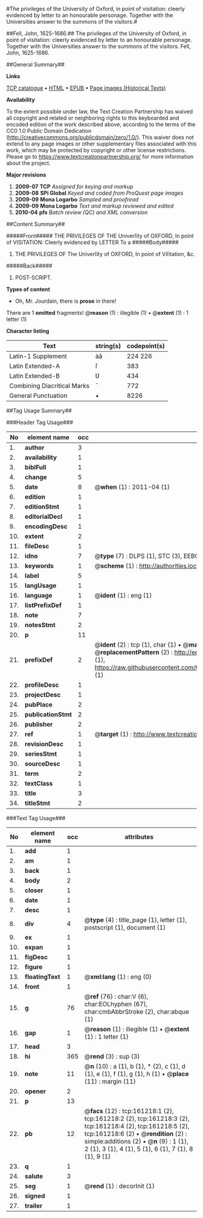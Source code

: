 #The privileges of the University of Oxford, in point of visitation: cleerly evidenced by letter to an honourable personage. Together with the Universities answer to the summons of the visitors.#

##Fell, John, 1625-1686.##
The privileges of the University of Oxford, in point of visitation: cleerly evidenced by letter to an honourable personage. Together with the Universities answer to the summons of the visitors.
Fell, John, 1625-1686.

##General Summary##

**Links**

[TCP catalogue](http://www.ota.ox.ac.uk/tcp/)  • 
[HTML](http://tei.it.ox.ac.uk/tcp/Texts-HTML/free/A85/A85192.html)  • 
[EPUB](http://tei.it.ox.ac.uk/tcp/Texts-EPUB/free/A85/A85192.epub) • 
[Page images (Historical Texts)](https://historicaltexts.jisc.ac.uk/eebo-99872703e)

**Availability**

To the extent possible under law, the Text Creation Partnership has waived all copyright and related or neighboring rights to this keyboarded and encoded edition of the work described above, according to the terms of the CC0 1.0 Public Domain Dedication (http://creativecommons.org/publicdomain/zero/1.0/). This waiver does not extend to any page images or other supplementary files associated with this work, which may be protected by copyright or other license restrictions. Please go to https://www.textcreationpartnership.org/ for more information about the project.

**Major revisions**

1. __2009-07__ __TCP__ *Assigned for keying and markup*
1. __2009-08__ __SPi Global__ *Keyed and coded from ProQuest page images*
1. __2009-09__ __Mona Logarbo__ *Sampled and proofread*
1. __2009-09__ __Mona Logarbo__ *Text and markup reviewed and edited*
1. __2010-04__ __pfs__ *Batch review (QC) and XML conversion*

##Content Summary##

#####Front#####
THE PRIVILEGES OF THE Univerſity of OXFORD, In point of VISITATION: Cleerly evidenced by LETTER To a
#####Body#####

1. THE PRIVILEGES OF The Univerſity of OXFORD, In point of Viſitation, &c.

#####Back#####

1. POST-SCRIPT.

**Types of content**

  * Oh, Mr. Jourdain, there is **prose** in there!

There are 1 **omitted** fragments! 
 @__reason__ (1) : illegible (1)  •  @__extent__ (1) : 1 letter (1)

**Character listing**


|Text|string(s)|codepoint(s)|
|---|---|---|
|Latin-1 Supplement|àâ|224 226|
|Latin Extended-A|ſ|383|
|Latin Extended-B|Ʋ|434|
|Combining             Diacritical Marks|̄|772|
|General Punctuation|•|8226|

##Tag Usage Summary##

###Header Tag Usage###

|No|element name|occ|attributes|
|---|---|---|---|
|1.|__author__|3||
|2.|__availability__|1||
|3.|__biblFull__|1||
|4.|__change__|5||
|5.|__date__|8| @__when__ (1) : 2011-04 (1)|
|6.|__edition__|1||
|7.|__editionStmt__|1||
|8.|__editorialDecl__|1||
|9.|__encodingDesc__|1||
|10.|__extent__|2||
|11.|__fileDesc__|1||
|12.|__idno__|7| @__type__ (7) : DLPS (1), STC (3), EEBO-CITATION (1), PROQUEST (1), VID (1)|
|13.|__keywords__|1| @__scheme__ (1) : http://authorities.loc.gov/ (1)|
|14.|__label__|5||
|15.|__langUsage__|1||
|16.|__language__|1| @__ident__ (1) : eng (1)|
|17.|__listPrefixDef__|1||
|18.|__note__|7||
|19.|__notesStmt__|2||
|20.|__p__|11||
|21.|__prefixDef__|2| @__ident__ (2) : tcp (1), char (1)  •  @__matchPattern__ (2) : ([0-9\-]+):([0-9IVX]+) (1), (.+) (1)  •  @__replacementPattern__ (2) : http://eebo.chadwyck.com/downloadtiff?vid=$1&page=$2 (1), https://raw.githubusercontent.com/textcreationpartnership/Texts/master/tcpchars.xml#$1 (1)|
|22.|__profileDesc__|1||
|23.|__projectDesc__|1||
|24.|__pubPlace__|2||
|25.|__publicationStmt__|2||
|26.|__publisher__|2||
|27.|__ref__|1| @__target__ (1) : http://www.textcreationpartnership.org/docs/. (1)|
|28.|__revisionDesc__|1||
|29.|__seriesStmt__|1||
|30.|__sourceDesc__|1||
|31.|__term__|2||
|32.|__textClass__|1||
|33.|__title__|3||
|34.|__titleStmt__|2||


###Text Tag Usage###

|No|element name|occ|attributes|
|---|---|---|---|
|1.|__add__|1||
|2.|__am__|1||
|3.|__back__|1||
|4.|__body__|2||
|5.|__closer__|1||
|6.|__date__|1||
|7.|__desc__|1||
|8.|__div__|4| @__type__ (4) : title_page (1), letter (1), postscript (1), document (1)|
|9.|__ex__|1||
|10.|__expan__|1||
|11.|__figDesc__|1||
|12.|__figure__|1||
|13.|__floatingText__|1| @__xml:lang__ (1) : eng (0)|
|14.|__front__|1||
|15.|__g__|76| @__ref__ (76) : char:V (6), char:EOLhyphen (67), char:cmbAbbrStroke (2), char:abque (1)|
|16.|__gap__|1| @__reason__ (1) : illegible (1)  •  @__extent__ (1) : 1 letter (1)|
|17.|__head__|3||
|18.|__hi__|365| @__rend__ (3) : sup (3)|
|19.|__note__|11| @__n__ (10) : a (1), b (1), * (2), c (1), d (1), e (1), f (1), g (1), h (1)  •  @__place__ (11) : margin (11)|
|20.|__opener__|2||
|21.|__p__|13||
|22.|__pb__|12| @__facs__ (12) : tcp:161218:1 (2), tcp:161218:2 (2), tcp:161218:3 (2), tcp:161218:4 (2), tcp:161218:5 (2), tcp:161218:6 (2)  •  @__rendition__ (2) : simple:additions (2)  •  @__n__ (9) : 1 (1), 2 (1), 3 (1), 4 (1), 5 (1), 6 (1), 7 (1), 8 (1), 9 (1)|
|23.|__q__|1||
|24.|__salute__|3||
|25.|__seg__|1| @__rend__ (1) : decorInit (1)|
|26.|__signed__|1||
|27.|__trailer__|1||
